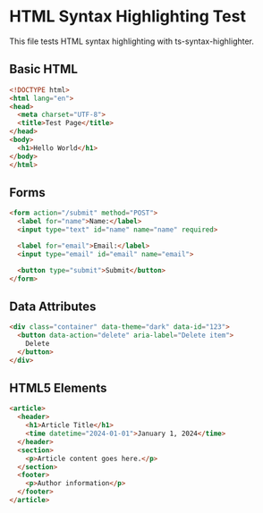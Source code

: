 # HTML Syntax Highlighting Test

This file tests HTML syntax highlighting with ts-syntax-highlighter.

## Basic HTML

```html
<!DOCTYPE html>
<html lang="en">
<head>
  <meta charset="UTF-8">
  <title>Test Page</title>
</head>
<body>
  <h1>Hello World</h1>
</body>
</html>
```

## Forms

```html
<form action="/submit" method="POST">
  <label for="name">Name:</label>
  <input type="text" id="name" name="name" required>

  <label for="email">Email:</label>
  <input type="email" id="email" name="email">

  <button type="submit">Submit</button>
</form>
```

## Data Attributes

```html
<div class="container" data-theme="dark" data-id="123">
  <button data-action="delete" aria-label="Delete item">
    Delete
  </button>
</div>
```

## HTML5 Elements

```html
<article>
  <header>
    <h1>Article Title</h1>
    <time datetime="2024-01-01">January 1, 2024</time>
  </header>
  <section>
    <p>Article content goes here.</p>
  </section>
  <footer>
    <p>Author information</p>
  </footer>
</article>
```

